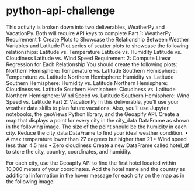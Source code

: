 # python-api-challenge
This activity is broken down into two deliverables, WeatherPy and VacationPy. Both will require API keys to complete
Part 1: WeatherPy
Requirement 1: Create Plots to Showcase the Relationship Between Weather Variables and Latitude
Plot series of scatter plots to showcase the following relationships:
  Latitude vs. Temperature
  Latitude vs. Humidity
  Latitude vs. Cloudiness
  Latitude vs. Wind Speed
Requirement 2: Compute Linear Regression for Each Relationship
You should create the following plots:
  Northern Hemisphere: Temperature vs. Latitude
  Southern Hemisphere: Temperature vs. Latitude
  Northern Hemisphere: Humidity vs. Latitude
  Southern Hemisphere: Humidity vs. Latitude
  Northern Hemisphere: Cloudiness vs. Latitude
  Southern Hemisphere: Cloudiness vs. Latitude
  Northern Hemisphere: Wind Speed vs. Latitude
  Southern Hemisphere: Wind Speed vs. Latitude
Part 2: VacationPy
In this deliverable, you'll use your weather data skills to plan future vacations. Also, you'll use Jupyter notebooks, the geoViews Python library, and the Geoapify API.
Create a map that displays a point for every city in the city_data DataFrame as shown in the following image. The size of the point should be the humidity in each city.
Reduce the city_data DataFrame to find your ideal weather condition. 
•	A max temperature lower than 27 degrees but higher than 21
•	Wind speed less than 4.5 m/s
•	Zero cloudiness
Create a new DataFrame called hotel_df to store the city, country, coordinates, and humidity.

For each city, use the Geoapify API to find the first hotel located within 10,000 meters of your coordinates.
Add the hotel name and the country as additional information in the hover message for each city on the map as in the following image:


